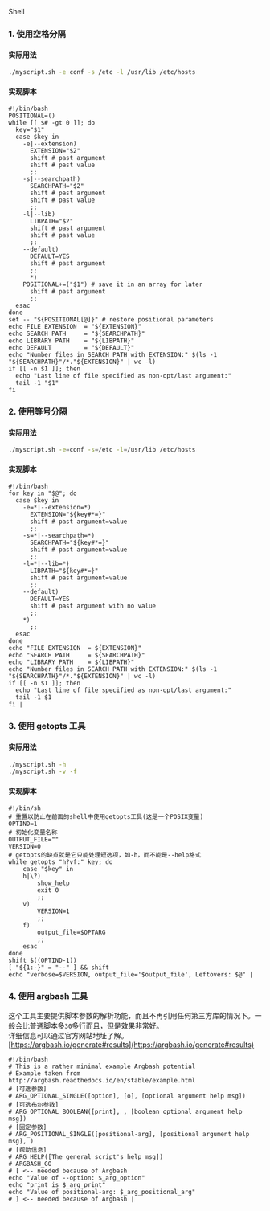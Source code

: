 Shell
<a name="xJKjM"></a>
### 1. 使用空格分隔
<a name="L8N29"></a>
#### 实际用法
```bash
./myscript.sh -e conf -s /etc -l /usr/lib /etc/hosts
```
<a name="lBCuv"></a>
#### 实现脚本
```shell
#!/bin/bash
POSITIONAL=()
while [[ $# -gt 0 ]]; do
  key="$1"
  case $key in
    -e|--extension)
      EXTENSION="$2"
      shift # past argument
      shift # past value
      ;;
    -s|--searchpath)
      SEARCHPATH="$2"
      shift # past argument
      shift # past value
      ;;
    -l|--lib)
      LIBPATH="$2"
      shift # past argument
      shift # past value
      ;;
    --default)
      DEFAULT=YES
      shift # past argument
      ;;
      *)
    POSITIONAL+=("$1") # save it in an array for later
      shift # past argument
      ;;
  esac
done
set -- "${POSITIONAL[@]}" # restore positional parameters
echo FILE EXTENSION  = "${EXTENSION}"
echo SEARCH PATH     = "${SEARCHPATH}"
echo LIBRARY PATH    = "${LIBPATH}"
echo DEFAULT         = "${DEFAULT}"
echo "Number files in SEARCH PATH with EXTENSION:" $(ls -1 "${SEARCHPATH}"/*."${EXTENSION}" | wc -l)
if [[ -n $1 ]]; then
  echo "Last line of file specified as non-opt/last argument:"
  tail -1 "$1"
fi
```
<a name="oUdkx"></a>
### 2. 使用等号分隔
<a name="Hao6k"></a>
#### 实际用法
```bash
./myscript.sh -e=conf -s=/etc -l=/usr/lib /etc/hosts
```
<a name="w9ZHB"></a>
#### 实现脚本
```shell
#!/bin/bash
for key in "$@"; do
  case $key in
    -e=*|--extension=*)
      EXTENSION="${key#*=}"
      shift # past argument=value
      ;;
    -s=*|--searchpath=*)
      SEARCHPATH="${key#*=}"
      shift # past argument=value
      ;;
    -l=*|--lib=*)
      LIBPATH="${key#*=}"
      shift # past argument=value
      ;;
    --default)
      DEFAULT=YES
      shift # past argument with no value
      ;;
    *)
      ;;
  esac
done
echo "FILE EXTENSION  = ${EXTENSION}"
echo "SEARCH PATH     = ${SEARCHPATH}"
echo "LIBRARY PATH    = ${LIBPATH}"
echo "Number files in SEARCH PATH with EXTENSION:" $(ls -1 "${SEARCHPATH}"/*."${EXTENSION}" | wc -l)
if [[ -n $1 ]]; then
  echo "Last line of file specified as non-opt/last argument:"
  tail -1 $1
fi |
```
<a name="Td8uA"></a>
### 3. 使用 getopts 工具
<a name="Be6kp"></a>
#### 实际用法
```bash
./myscript.sh -h
./myscript.sh -v -f
```
<a name="S76Vy"></a>
#### 实现脚本
```shell
#!/bin/sh
# 重置以防止在前面的shell中使用getopts工具(这是一个POSIX变量)
OPTIND=1
# 初始化变量名称
OUTPUT_FILE=""
VERSION=0
# getopts的缺点就是它只能处理短选项，如-h，而不能是--help格式
while getopts "h?vf:" key; do
    case "$key" in
    h|\?)
        show_help
        exit 0
        ;;
    v)
        VERSION=1
        ;;
    f)
        output_file=$OPTARG
        ;;
    esac
done
shift $((OPTIND-1))
[ "${1:-}" = "--" ] && shift
echo "verbose=$VERSION, output_file='$output_file', Leftovers: $@" |
```
<a name="KdPOM"></a>
### 4. 使用 argbash 工具
这个工具主要提供脚本参数的解析功能，而且不再引用任何第三方库的情况下。一般会比普通脚本多`30`多行而且，但是效果非常好。<br />详细信息可以通过官方网站地址了解。<br />[https://argbash.io/generate#results](https://argbash.io/generate#results)
```shell
#!/bin/bash
# This is a rather minimal example Argbash potential
# Example taken from http://argbash.readthedocs.io/en/stable/example.html
# [可选参数]
# ARG_OPTIONAL_SINGLE([option], [o], [optional argument help msg])
# [可选布尔参数]
# ARG_OPTIONAL_BOOLEAN([print], , [boolean optional argument help msg])
# [固定参数]
# ARG_POSITIONAL_SINGLE([positional-arg], [positional argument help  msg], )
# [帮助信息]
# ARG_HELP([The general script's help msg])
# ARGBASH_GO
# [ <-- needed because of Argbash
echo "Value of --option: $_arg_option"
echo "print is $_arg_print"
echo "Value of positional-arg: $_arg_positional_arg"
# ] <-- needed because of Argbash |
```
